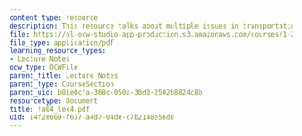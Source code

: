 ```yaml
---
content_type: resource
description: This resource talks about multiple issues in transportation.
file: https://ol-ocw-studio-app-production.s3.amazonaws.com/courses/1-221j-transportation-systems-fall-2004/14f2e669f637a4d704dec7b2148e56d8_fa04_lex4.pdf
file_type: application/pdf
learning_resource_types:
- Lecture Notes
ocw_type: OCWFile
parent_title: Lecture Notes
parent_type: CourseSection
parent_uid: b81e0cfa-368c-050a-30d0-2502b8824c8b
resourcetype: Document
title: fa04_lex4.pdf
uid: 14f2e669-f637-a4d7-04de-c7b2148e56d8
---
```

